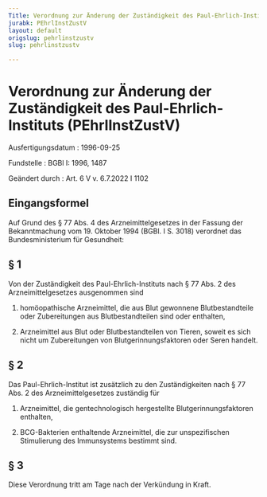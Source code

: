 ```yaml
---
Title: Verordnung zur Änderung der Zuständigkeit des Paul-Ehrlich-Instituts
jurabk: PEhrlInstZustV
layout: default
origslug: pehrlinstzustv
slug: pehrlinstzustv

---
```


# Verordnung zur Änderung der Zuständigkeit des Paul-Ehrlich-Instituts (PEhrlInstZustV)

Ausfertigungsdatum
:   1996-09-25

Fundstelle
:   BGBl I: 1996, 1487

Geändert durch
:   Art. 6 V v. 6.7.2022 I 1102



## Eingangsformel

Auf Grund des § 77 Abs. 4 des Arzneimittelgesetzes in der Fassung der Bekanntmachung vom 19. Oktober 1994 (BGBl. I S. 3018) verordnet das Bundesministerium für Gesundheit:


## § 1

Von der Zuständigkeit des Paul-Ehrlich-Instituts nach § 77 Abs. 2 des Arzneimittelgesetzes ausgenommen sind

1.  homöopathische Arzneimittel, die aus Blut gewonnene Blutbestandteile oder Zubereitungen aus Blutbestandteilen sind oder enthalten,


2.  Arzneimittel aus Blut oder Blutbestandteilen von Tieren, soweit es sich nicht um Zubereitungen von Blutgerinnungsfaktoren oder Seren handelt.





## § 2

Das Paul-Ehrlich-Institut ist zusätzlich zu den Zuständigkeiten nach § 77 Abs. 2 des Arzneimittelgesetzes zuständig für

1.  Arzneimittel, die gentechnologisch hergestellte Blutgerinnungsfaktoren enthalten,


2.  BCG-Bakterien enthaltende Arzneimittel, die zur unspezifischen Stimulierung des Immunsystems bestimmt sind.





## § 3

Diese Verordnung tritt am Tage nach der Verkündung in Kraft.

